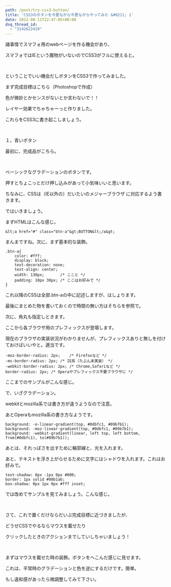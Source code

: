 ```yaml
---
path: /post/try-css3-button/
title: 'CSS3のボタンを今更ながら今更ながらやってみた &#8211; 1'
date: 2012-08-11T22:47:05+00:00
dsq_thread_id:
  - "3142622419"
---
```

諸事情でスマフォ用のwebページを作る機会があり、

スマフォではIEという魔物がいないのでCSS3がフルに使えると。

&nbsp;

ということでいい機会だしボタンをCSS3で作ってみました。

まず完成目標はこちら（Photoshopで作成）

<!--more-->

色が微妙とかセンスがないとか言わないで！！

レイヤー効果でちゃちゃーっと作りました。

これらをCSS3に書き起こしましょう。

&nbsp;

１，青いボタン
  
最初に、完成品がこちら。
  
&nbsp;
  
ベーシックなグラデーションのボタンです。
  
押すとちょこっとだけ押し込みがあって小気味いいと思います。

ちなみに、CSSは（IE以外の）だいたいのメジャーブラウザ に対応するよう書きます。

ではいきましょう。

まずHTMLはこんな感じ。

```
&lt;a href="#" class="btn-a"&gt;BUTTON&lt;/a&gt;
```


まんまですね。次に、まず基本的な装飾。

```
.btn-a{
	color: #fff;
	display: block;
	text-decoration: none;
	text-align: center;
	width: 130px;		/* ここと */
	padding: 10px 30px;	/* ここはお好みで */
}
```


これ以降のCSSは全部.btn-aの中に記述しますが、はしょります。
  
最後にまとめた物を書いておくので時間の無い方はそちらを参照で。

次に、角丸も指定しときます。
  
ここから各ブラウザ用のプレフィックスが登場します。
  
現在のブラウザの実装状況がわかりませんが、プレフィックスありと無しを付けておけばいいやと。適当です。

```
-moz-border-radius: 2px;	/* Firefoxなど */
-ms-border-radius: 2px;	/* IE系（たぶん未実装） */
-webkit-border-radius: 2px;	/* Chrome,Safariなど */
border-radius: 2px;	/* Operaやプレフィックス不要ブラウザに */

```


ここまでのサンプルがこんな感じ。

で、いざグラデーション。
  
webkitとmozilla系では書き方が違うようなので注意。
  
あとOperaもmozilla系の書き方なようです。

```
background: -o-linear-gradient(top, #0dbfc1, #09b7b1);
background: -moz-linear-gradient(top, #0dbfc1, #09b7b1);
background: -webkit-gradient(linear, left top, left bottom, from(#0dbfc1), to(#09b7b1));

```


あとは、それっぽさを出すために輪郭線と、光を入れます。
  
あと、テキストを浮き上がらせるために文字にはシャドウを入れます。これはお好みで。

```
text-shadow: 0px -1px 0px #000;
border: 1px solid #08b1ab;
box-shadow: 0px 1px 0px #fff inset;

```


では改めてサンプルを見てみましょう。こんな感じ。
  
&nbsp;
  
さて、これで置くだけならだいぶ完成目標に近づきましたが、
  
どうせCSSでやるならマウスを載せたり
  
クリックしたときのアクションまでしていしちゃいましょう！
  
&nbsp;
  
まずはマウスを載せた時の装飾。ボタンをへこんだ感じに見せます。
  
これは、平常時のグラデーションと色を逆にするだけです。簡単。
  
もし違和感があったら微調整してみて下さい。

&nbsp;

<div style="font-size:0px;height:0px;line-height:0px;margin:0;padding:0;clear:both">
</div>